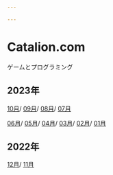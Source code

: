 ```yaml
---

---
```


# Catalion.com

ゲームとプログラミング

## 2023年

[10月](diary/2023-10/)/
[09月](diary/2023-09/)/
[08月](diary/2023-08/)/
[07月](diary/2023-07/)

[06月](diary/2023-06/)/
[05月](diary/2023-05/)/
[04月](diary/2023-04/)/
[03月](diary/2023-03/)/
[02月](diary/2023-02/)/
[01月](diary/2023-01/)

## 2022年
[12月](diary/2022-12/)/
[11月](diary/2022-11/)